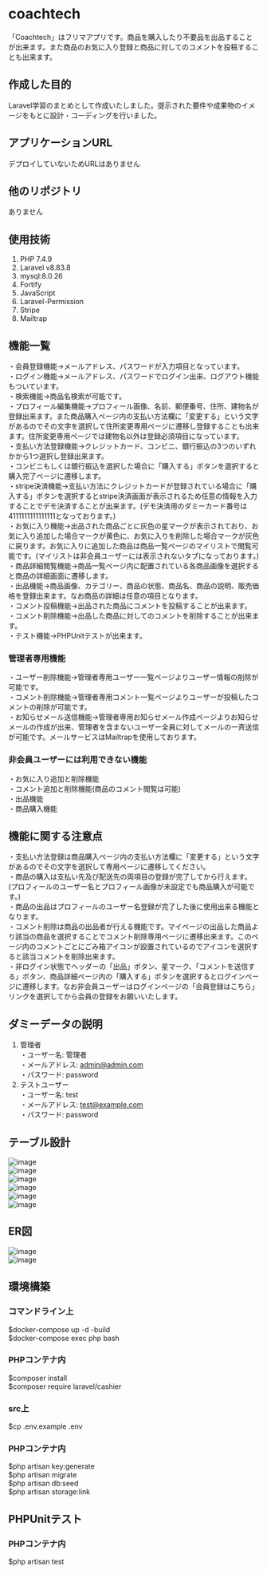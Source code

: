 # coachtech
「Coachtech」はフリマアプリです。商品を購入したり不要品を出品することが出来ます。また商品のお気に入り登録と商品に対してのコメントを投稿することも出来ます。

## 作成した目的
Laravel学習のまとめとして作成いたしました。提示された要件や成果物のイメージをもとに設計・コーディングを行いました。

## アプリケーションURL
デプロイしていないためURLはありません

## 他のリポジトリ
ありません

## 使用技術
1. PHP 7.4.9
2. Laravel v8.83.8
3. mysql:8.0.26
4. Fortify
5. JavaScript
6. Laravel-Permission
7. Stripe
8. Mailtrap

## 機能一覧
・会員登録機能→メールアドレス、パスワードが入力項目となっています。  
・ログイン機能→メールアドレス、パスワードでログイン出来、ログアウト機能もついています。  
・検索機能→商品名検索が可能です。  
・プロフィール編集機能→プロフィール画像、名前、郵便番号、住所、建物名が登録出来ます。また商品購入ページ内の支払い方法欄に「変更する」という文字があるのでその文字を選択して住所変更専用ページに遷移し登録することも出来ます。住所変更専用ページでは建物名以外は登録必須項目になっています。  
・支払い方法登録機能→クレジットカード、コンビニ、銀行振込の3つのいずれかから1つ選択し登録出来ます。   
・コンビニもしくは銀行振込を選択した場合に「購入する」ボタンを選択すると購入完了ページに遷移します。  
・stripe決済機能→支払い方法にクレジットカードが登録されている場合に「購入する」ボタンを選択するとstripe決済画面が表示されるため任意の情報を入力することでデモ決済することが出来ます。(デモ決済用のダミーカード番号は4111111111111111となっております。)  
・お気に入り機能→出品された商品ごとに灰色の星マークが表示されており、お気に入り追加した場合マークが黄色に、お気に入りを削除した場合マークが灰色に戻ります。お気に入りに追加した商品は商品一覧ページのマイリストで閲覧可能です。(マイリストは非会員ユーザーには表示されないタブになっております。)  
・商品詳細閲覧機能→商品一覧ページ内に配置されている各商品画像を選択すると商品の詳細画面に遷移します。  
・出品機能→商品画像、カテゴリー、商品の状態、商品名、商品の説明、販売価格を登録出来ます。なお商品の詳細は任意の項目となります。  
・コメント投稿機能→出品された商品にコメントを投稿することが出来ます。  
・コメント削除機能→出品した商品に対してのコメントを削除することが出来ます。  
・テスト機能→PHPUnitテストが出来ます。

### 管理者専用機能
・ユーザー削除機能→管理者専用ユーザー一覧ページよりユーザー情報の削除が可能です。  
・コメント削除機能→管理者専用コメント一覧ページよりユーザーが投稿したコメントの削除が可能です。  
・お知らせメール送信機能→管理者専用お知らせメール作成ページよりお知らせメールの作成が出来、管理者を含まないユーザー全員に対してメールの一斉送信が可能です。メールサービスはMailtrapを使用しております。
    
### 非会員ユーザーには利用できない機能
・お気に入り追加と削除機能  
・コメント追加と削除機能(商品のコメント閲覧は可能)  
・出品機能  
・商品購入機能  

## 機能に関する注意点 
・支払い方法登録は商品購入ページ内の支払い方法欄に「変更する」という文字があるのでその文字を選択して専用ページに遷移してください。    
・商品の購入は支払い先及び配送先の両項目の登録が完了してから行えます。(プロフィールのユーザー名とプロフィール画像が未設定でも商品購入が可能です。)  
・商品の出品はプロフィールのユーザー名登録が完了した後に使用出来る機能となります。  
・コメント削除は商品の出品者が行える機能です。マイページの出品した商品より該当の商品を選択することでコメント削除専用ページに遷移出来ます。このページ内のコメントごとにごみ箱アイコンが設置されているのでアイコンを選択すると該当コメントを削除出来ます。  
・非ログイン状態でヘッダーの「出品」ボタン、星マーク、「コメントを送信する」ボタン、商品詳細ページ内の「購入する」ボタンを選択するとログインページに遷移します。なお非会員ユーザーはログインページの「会員登録はこちら」リンクを選択してから会員の登録をお願いいたします。  

## ダミーデータの説明
1.	管理者  
・ユーザー名: 管理者  
・メールアドレス: admin@admin.com  
・パスワード: password  
2.	テストユーザー  
・ユーザー名: test  
・メールアドレス: test@example.com  
・パスワード: password

## テーブル設計
![image](https://github.com/user-attachments/assets/51f023be-262e-491d-bddb-65d5e7585ca8)  
![image](https://github.com/user-attachments/assets/862eb85e-ea2b-4aa4-9e32-574ad1a926df)  
![image](https://github.com/user-attachments/assets/d87154c7-dc98-4758-984a-42b57907c821)  
![image](https://github.com/user-attachments/assets/290187d1-3258-4aa5-97cd-a4fa9de88b03)  
![image](https://github.com/user-attachments/assets/70ade95f-5ab8-4ae0-83a9-b8b65f3e0122)  
![image](https://github.com/user-attachments/assets/87c36da2-9272-4fd9-8a61-4f67924655c8)

## ER図
![image](https://github.com/user-attachments/assets/e34f4582-6b73-494f-97a1-06abe7f63cc6)  
![image](https://github.com/user-attachments/assets/78c4ae72-0f90-4874-89db-fd8d76f26fdf)

## 環境構築

### コマンドライン上
$docker-compose up -d -build  
$docker-compose exec php bash

### PHPコンテナ内
$composer install  
$composer require laravel/cashier

### src上
$cp .env.example .env

### PHPコンテナ内
$php artisan key:generate  
$php artisan migrate  
$php artisan db:seed  
$php artisan storage:link

## PHPUnitテスト

### PHPコンテナ内
$php artisan test
